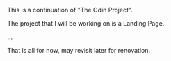 This is a continuation of "The Odin Project".

The project that I will be working on is a Landing Page.

...

That is all for now, may revisit later for renovation.